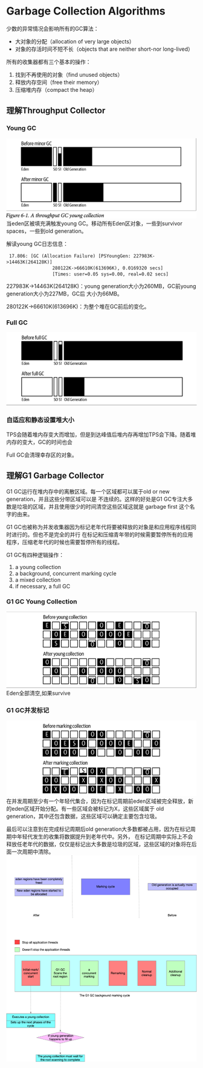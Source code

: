# Garbage Collection Algorithms
少数的异常情况会影响所有的GC算法：
* 大对象的分配（allocation of very large objects）
* 对象的存活时间不短不长（objects that are neither short-nor long-lived）

所有的收集器都有三个基本的操作：
1. 找到不再使用的对象（find unused objects）
2. 释放内存空间（free their memory）
3. 压缩堆内存（compact the heap）

## 理解Throughput Collector
### Young GC
![image](../../img/artcle/a_throughput_gc_young_collection.png)
当eden区被填充满触发young GC。移动所有Eden区对象，一些到survivor spaces，一些到old generation。

解读young GC日志信息：
```text
 17.806: [GC (Allocation Failure) [PSYoungGen: 227983K->14463K(264128K)]
                 280122K->66610K(613696K), 0.0169320 secs]
                 [Times: user=0.05 sys=0.00, real=0.02 secs]
```
227983K->14463K(264128K)：young generation大小为260MB，GC前young generation大小为227MB，GC后
大小为66MB。

280122K->66610K(613696K)：为整个堆在GC前后的变化。

### Full GC
![image](../../img/artcle/a_throughput_full_gc.png)

### 自适应和静态设置堆大小
TPS会随着堆内存变大而增加，但是到达峰值后堆内存再增加TPS会下降。随着堆内存的变大，GC的时间也会

Full GC会清理幸存区的对象。
## 理解G1 Garbage Collector
G1 GC运行在堆内存中的离散区域。每一个区域都可以属于old or new generation，并且这些分带区域可以是
不连续的。这样的好处是G1 GC专注大多数是垃圾的区域，并且使用很少的时间清空这些区域这就是 garbage first
这个名字的由来。

G1 GC也被称为并发收集器因为标记老年代将要被释放的对象是和应用程序线程同时进行的。但也不是完全的并行
在标记和压缩青年带的时候需要暂停所有的应用程序，压缩老年代的时候也需要暂停所有的线程。

G1 GC有四种逻辑操作：
1. a young collection
2. a background, concurrent marking cycle
3. a mixed collection
4. if necessary, a full GC

### G1 GC Young Collection
![image](../../img/artcle/g1_young_gc.png)
Eden全部清空,如果survive

### G1 GC并发标记
![image](../../img/artcle/g1_gc_marking.png)
在并发周期至少有一个年轻代集合，因为在标记周期前eden区域被完全释放，新的eden区域开始分配。有一些区域会被标记为X，这些区域属于
old generation，其中还包含数据，这些区域可以确定主要包含垃圾。

最后可以注意到在完成标记周期后old generation大多数都被占用，因为在标记周期中年轻代发生的收集将数据提升到老年代中。另外，
在标记周期中实际上不会释放任老年代的数据，仅仅是标记出大多数是垃圾的区域，这些区域的对象将在后面一次周期中清除。
![image](../../img/artcle/marking_cycle.png)





